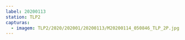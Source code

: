 ```yaml
---
label: 20200113
station: TLP2
capturas:
  - imagem: TLP2/2020/202001/20200113/M20200114_050846_TLP_2P.jpg
---
```

